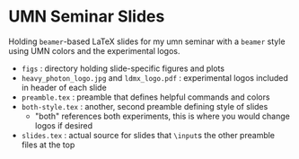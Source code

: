 # UMN Seminar Slides
Holding `beamer`-based LaTeX slides for my umn seminar with
a `beamer` style using UMN colors and the experimental logos.

- `figs` : directory holding slide-specific figures and plots
- `heavy_photon_logo.jpg` and `ldmx_logo.pdf` : experimental logos included in header of each slide
- `preamble.tex` : preamble that defines helpful commands and colors
- `both-style.tex` : another, second preamble defining style of slides
    - "both" references both experiments, this is where you would change logos if desired
- `slides.tex` : actual source for slides that `\input`s the other preamble files at the top
